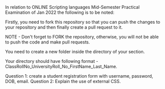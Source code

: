 In relation to ONLINE Scripting languages Mid-Semester Practical Examination of Jan 2022 the following is to be noted:

Firstly, you need to fork this repository so that you can push the changes to your repository and then finally create a pull request to it.

NOTE - Don't forget to FORK the repository, otherwise, you will not be able to push the code and make pull requests.

You need to create a new folder inside the directory of your section.

Your directory should have following format - ClassRollNo_UniversityRoll_No_FirstName_Last_Name.

Question 1: create a student registration form with username, password, DOB, email.
Question 2: Explain the use of external CSS.
